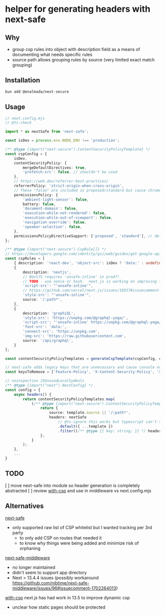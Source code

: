 # helper for generating headers with next-safe

## Why

* group csp rules into object with description field as a means of documenting what needs specific rules
* source path allows grouping rules by source (very limited exact match grouping)

## Installation

```bash
bun add @enalmada/next-secure
```

## Usage

```ts
// next.config.mjs
// @ts-check

import * as nextSafe from 'next-safe';

const isDev = process.env.NODE_ENV !== 'production';

/** @type {import("next-secure").ContentSecurityPolicyTemplate} */
const cspConfig = {
    isDev,
    contentSecurityPolicy: {
        mergeDefaultDirectives: true,
        'prefetch-src': false, // shouldn't be used
    },
    // https://web.dev/referrer-best-practices/
    referrerPolicy: 'strict-origin-when-cross-origin',
    // These "false" are included in proposed/standard but cause chrome noise.  Disabling for now.
    permissionsPolicy: {
        'ambient-light-sensor': false,
        battery: false,
        'document-domain': false,
        'execution-while-not-rendered': false,
        'execution-while-out-of-viewport': false,
        'navigation-override': false,
        'speaker-selection': false,
    },
    permissionsPolicyDirectiveSupport: ['proposed', 'standard'], // default causes tons of console noise
};

/** @type {import("next-secure").CspRule[]} */
// https://developers.google.com/identity/gsi/web/guides/get-google-api-clientid#cross_origin_opener_policy
const cspRules = [
    { description: 'react-dev', 'object-src': isDev ? 'data:' : undefined, source: '/:path*' },
    {
        description: 'nextjs',
        // NextJS requires 'unsafe-inline' in prod?!
        // TODO - use nonce or hash.  next.js is working on improving this.  Revisit when they do.
        'script-src': "'unsafe-inline'",
        // https://github.com/vercel/next.js/issues/18557#issuecomment-727160210
        'style-src': "'unsafe-inline'",
        source: '/:path*',
    },
    {
        description: 'graphiQL',
        'style-src': 'https://unpkg.com/@graphql-yoga/',
        'script-src': "'unsafe-inline' https://unpkg.com/@graphql-yoga/",
        'font-src': 'data:',
        'connect-src': 'https://unpkg.com',
        'img-src': 'https://raw.githubusercontent.com',
        source: '/api/graphql',
    }
];

const contentSecurityPolicyTemplates = generateCspTemplate(cspConfig, cspRules);

// next-safe adds legacy keys that are unnecessary and cause console noise
const keysToRemove = ['Feature-Policy', 'X-Content-Security-Policy', 'X-WebKit-CSP'];

// noinspection JSUnusedLocalSymbols
/** @type {import("next").NextConfig} */
const config = {
    async headers() {
        return contentSecurityPolicyTemplates.map(
            (/** @type {import("next-secure").ContentSecurityPolicyTemplate } */ template) => {
                return {
                    source: template.source || '/:path*',
                    headers: nextSafe
                        // @ts-ignore this works but typescript can't tell for some reason
                        .default({ ...template })
                        .filter((/** @type {{ key: string; }} */ header) => !keysToRemove.includes(header.key)),
                };
            }
        );
    },
    ...
}
```

## TODO
[ ] move next-safe into module so header generation is completely abstracted 
[ ] review [with-csp](https://nextjs.org/docs/pages/building-your-application/configuring/content-security-policy) and use in middleware vs next.config.mjs

## Alternatives

[next-safe](https://www.npmjs.com/package/next-safe)
* only supported raw list of CSP whitelist but I wanted tracking per 3rd party 
  * to only add CSP on routes that needed it
  * to know why things were being added and minimize risk of orphaning

[next-safe-middleware](https://github.com/nibtime/next-safe-middleware)
* no longer maintained
* didn't seem to support app directory
* Next > 13.4.4 issues (possibly workaround https://github.com/nibtime/next-safe-middleware/issues/96#issuecomment-1702264013)

[with-csp](https://nextjs.org/docs/pages/building-your-application/configuring/content-security-policy) next.js has had work in 13.5 to improve dynamic csp
* unclear how static pages should be protected